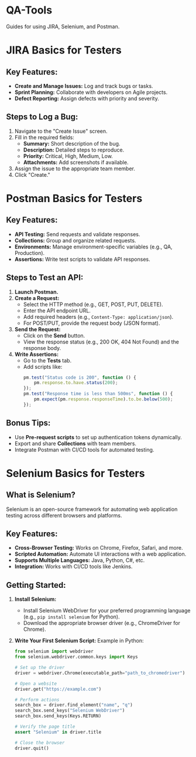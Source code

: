 # QA-Tools
Guides for using JIRA, Selenium, and Postman.
# JIRA Basics for Testers

## Key Features:
- **Create and Manage Issues:** Log and track bugs or tasks.
- **Sprint Planning:** Collaborate with developers on Agile projects.
- **Defect Reporting:** Assign defects with priority and severity.

## Steps to Log a Bug:
1. Navigate to the "Create Issue" screen.
2. Fill in the required fields:
   - **Summary:** Short description of the bug.
   - **Description:** Detailed steps to reproduce.
   - **Priority:** Critical, High, Medium, Low.
   - **Attachments:** Add screenshots if available.
3. Assign the issue to the appropriate team member.
4. Click "Create."

# Postman Basics for Testers

## Key Features:
- **API Testing:** Send requests and validate responses.
- **Collections:** Group and organize related requests.
- **Environments:** Manage environment-specific variables (e.g., QA, Production).
- **Assertions:** Write test scripts to validate API responses.

## Steps to Test an API:
1. **Launch Postman.**
2. **Create a Request:**
   - Select the HTTP method (e.g., GET, POST, PUT, DELETE).
   - Enter the API endpoint URL.
   - Add required headers (e.g., `Content-Type: application/json`).
   - For POST/PUT, provide the request body (JSON format).
3. **Send the Request:**
   - Click on the **Send** button.
   - View the response status (e.g., 200 OK, 404 Not Found) and the response body.
4. **Write Assertions:**
   - Go to the **Tests** tab.
   - Add scripts like:
     ```javascript
     pm.test("Status code is 200", function () {
         pm.response.to.have.status(200);
     });
     pm.test("Response time is less than 500ms", function () {
         pm.expect(pm.response.responseTime).to.be.below(500);
     });
     ```

## Bonus Tips:
- Use **Pre-request scripts** to set up authentication tokens dynamically.
- Export and share **Collections** with team members.
- Integrate Postman with CI/CD tools for automated testing.

# Selenium Basics for Testers

## What is Selenium?
Selenium is an open-source framework for automating web application testing across different browsers and platforms.

## Key Features:
- **Cross-Browser Testing:** Works on Chrome, Firefox, Safari, and more.
- **Scripted Automation:** Automate UI interactions with a web application.
- **Supports Multiple Languages:** Java, Python, C#, etc.
- **Integration:** Works with CI/CD tools like Jenkins.

## Getting Started:
1. **Install Selenium:**
   - Install Selenium WebDriver for your preferred programming language (e.g., `pip install selenium` for Python).
   - Download the appropriate browser driver (e.g., ChromeDriver for Chrome).

2. **Write Your First Selenium Script:**
   Example in Python:
   ```python
   from selenium import webdriver
   from selenium.webdriver.common.keys import Keys

   # Set up the driver
   driver = webdriver.Chrome(executable_path="path_to_chromedriver")
   
   # Open a website
   driver.get("https://example.com")
   
   # Perform actions
   search_box = driver.find_element("name", "q")
   search_box.send_keys("Selenium WebDriver")
   search_box.send_keys(Keys.RETURN)

   # Verify the page title
   assert "Selenium" in driver.title

   # Close the browser
   driver.quit()

